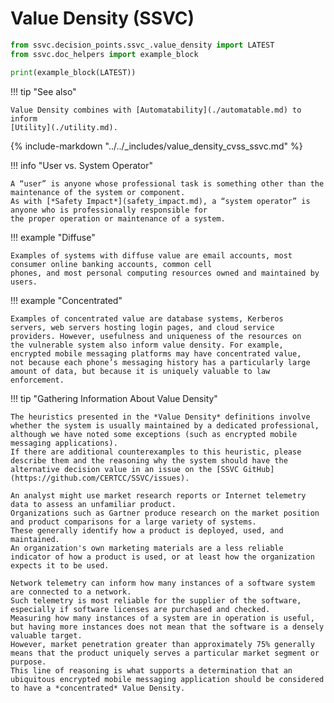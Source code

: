 # Value Density (SSVC)

```python exec="true" idprefix=""
from ssvc.decision_points.ssvc_.value_density import LATEST
from ssvc.doc_helpers import example_block

print(example_block(LATEST))
```

!!! tip "See also"

    Value Density combines with [Automatability](./automatable.md) to inform 
    [Utility](./utility.md).

{% include-markdown "../../_includes/value_density_cvss_ssvc.md" %}

!!! info "User vs. System Operator"

    A “user” is anyone whose professional task is something other than the maintenance of the system or component.
    As with [*Safety Impact*](safety_impact.md), a “system operator” is anyone who is professionally responsible for
    the proper operation or maintenance of a system.

!!! example "Diffuse"

    Examples of systems with diffuse value are email accounts, most consumer online banking accounts, common cell
    phones, and most personal computing resources owned and maintained by users.

!!! example "Concentrated"

    Examples of concentrated value are database systems, Kerberos
    servers, web servers hosting login pages, and cloud service
    providers. However, usefulness and uniqueness of the resources on
    the vulnerable system also inform value density. For example,
    encrypted mobile messaging platforms may have concentrated value,
    not because each phone’s messaging history has a particularly large
    amount of data, but because it is uniquely valuable to law
    enforcement.

!!! tip "Gathering Information About Value Density"

    The heuristics presented in the *Value Density* definitions involve whether the system is usually maintained by a dedicated professional, although we have noted some exceptions (such as encrypted mobile messaging applications).
    If there are additional counterexamples to this heuristic, please describe them and the reasoning why the system should have the alternative decision value in an issue on the [SSVC GitHub](https://github.com/CERTCC/SSVC/issues).
    
    An analyst might use market research reports or Internet telemetry data to assess an unfamiliar product.
    Organizations such as Gartner produce research on the market position and product comparisons for a large variety of systems.
    These generally identify how a product is deployed, used, and maintained.
    An organization's own marketing materials are a less reliable indicator of how a product is used, or at least how the organization expects it to be used.
    
    Network telemetry can inform how many instances of a software system are connected to a network.
    Such telemetry is most reliable for the supplier of the software, especially if software licenses are purchased and checked.
    Measuring how many instances of a system are in operation is useful, but having more instances does not mean that the software is a densely valuable target.
    However, market penetration greater than approximately 75% generally means that the product uniquely serves a particular market segment or purpose.
    This line of reasoning is what supports a determination that an ubiquitous encrypted mobile messaging application should be considered to have a *concentrated* Value Density.
